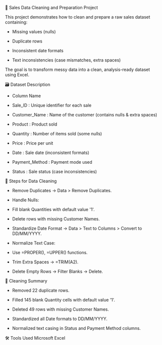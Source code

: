🧹 Sales Data Cleaning and Preparation Project

   This project demonstrates how to clean and prepare a raw sales dataset containing:

   - Missing values (nulls)

   - Duplicate rows

   - Inconsistent date formats

   - Text inconsistencies (case mismatches, extra spaces)

The goal is to transform messy data into a clean, analysis-ready dataset using Excel.

🗃️ Dataset Description

   - Column Name
     
   - Sale_ID	: Unique identifier for each sale
     
   - Customer_Name	: Name of the customer (contains nulls & extra spaces)
     
   - Product :	Product sold
     
   - Quantity	: Number of items sold (some nulls)
     
   - Price	: Price per unit
     
   - Date :	Sale date (inconsistent formats)
     
   - Payment_Method :	Payment mode used
     
   - Status	: Sale status (case inconsistencies)

🔧 Steps for Data Cleaning

   - Remove Duplicates → Data > Remove Duplicates.

   - Handle Nulls:

   - Fill blank Quantities with default value '1'.

   - Delete rows with missing Customer Names.

   - Standardize Date Format → Data > Text to Columns > Convert to DD/MM/YYYY.

   - Normalize Text Case:

   - Use =PROPER(), =UPPER() functions.

   - Trim Extra Spaces → =TRIM(A2).

   - Delete Empty Rows → Filter Blanks → Delete.

📝 Cleaning Summary
   - Removed 22 duplicate rows.
     
   - Filled 145 blank Quantity cells with default value '1'.
     
   - Deleted 49 rows with missing Customer Names.
     
   - Standardized all Date formats to DD/MM/YYYY.
     
   - Normalized text casing in Status and Payment Method columns.

🛠️ Tools Used
Microsoft Excel

